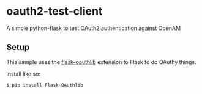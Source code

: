 # oauth2-test-client

A simple python-flask to test OAuth2 authentication against OpenAM

## Setup

This sample uses the [flask-oauthlib](https://github.com/lepture/flask-oauthlib) extension to Flask to do OAuthy things.

Install like so:
```
$ pip install Flask-OAuthlib
```




